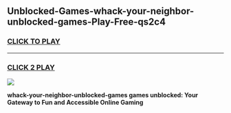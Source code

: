 
## Unblocked-Games-whack-your-neighbor-unblocked-games-Play-Free-qs2c4
<h3>
<a href="https://premium76.site?title=whack-your-neighbor-unblocked-games&ref=20A">CLICK TO PLAY</a></h3>
<hr>

<h3>
<a href="https://premium76.site?title=whack-your-neighbor-unblocked-games&ref=20A">CLICK 2 PLAY</a>
  
</h3>

<a href="https://premium76.site?title=whack-your-neighbor-unblocked-games&ref=20A"><img src="https://clearcache.store/games.png"></a>


**whack-your-neighbor-unblocked-games games unblocked: Your Gateway to Fun and Accessible Online Gaming**
